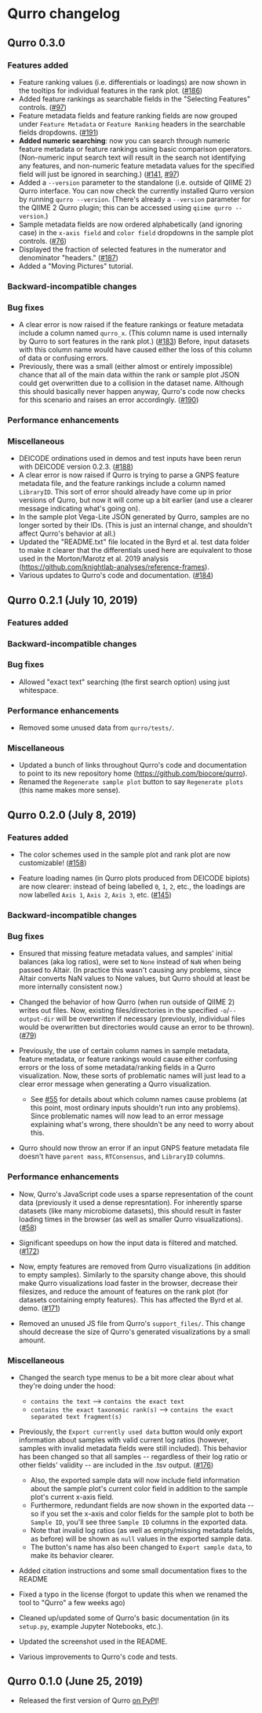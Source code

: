 # Qurro changelog

## Qurro 0.3.0
### Features added
- Feature ranking values (i.e. differentials or loadings) are now shown in the
  tooltips for individual features in the rank plot.
  ([#186](https://github.com/biocore/qurro/issues/186))
- Added feature rankings as searchable fields in the "Selecting Features"
  controls. ([#97](https://github.com/biocore/qurro/issues/97))
- Feature metadata fields and feature ranking fields are now grouped under
  `Feature Metadata` or `Feature Ranking` headers in the searchable fields
  dropdowns. ([#191](https://github.com/biocore/qurro/issues/191))
- **Added numeric searching**: now you can search through numeric feature
  metadata or feature rankings using basic comparison operators. (Non-numeric
  input search text will result in the search not identifying any features,
  and non-numeric feature metadata values for the specified field will just
  be ignored in searching.)
  ([#141](https://github.com/biocore/qurro/issues/141),
  [#97](https://github.com/biocore/qurro/issues/97))
- Added a `--version` parameter to the standalone (i.e. outside of QIIME 2)
  Qurro interface. You can now check the currently installed Qurro version by
  running `qurro --version`. (There's already a `--version` parameter for the
  QIIME 2 Qurro plugin; this can be accessed using `qiime qurro --version`.)
- Sample metadata fields are now ordered alphabetically (and ignoring case) in
  the `x-axis field` and `color field` dropdowns in the sample plot controls.
  ([#76](https://github.com/biocore/qurro/issues/76))
- Displayed the fraction of selected features in the numerator and denominator
  "headers." ([#187](https://github.com/biocore/qurro/issues/187))
- Added a "Moving Pictures" tutorial.
### Backward-incompatible changes
### Bug fixes
- A clear error is now raised if the feature rankings or feature metadata
  include a column named `qurro_x`. (This column name is used internally by
  Qurro to sort features in the rank plot.)
  ([#183](https://github.com/biocore/qurro/issues/183))
  Before, input datasets with this column name would have caused either the
  loss of this column of data or confusing errors.
- Previously, there was a small (either almost or entirely impossible) chance
  that all of the main data within the rank or sample plot JSON could get
  overwritten due to a collision in the dataset name. Although this should
  basically never happen anyway, Qurro's code now checks for this scenario and
  raises an error accordingly.
  ([#190](https://github.com/biocore/qurro/issues/190))
### Performance enhancements
### Miscellaneous
- DEICODE ordinations used in demos and test inputs have been rerun with
  DEICODE version 0.2.3.
  ([#188](https://github.com/biocore/qurro/issues/188))
- A clear error is now raised if Qurro is trying to parse a GNPS feature
  metadata file, and the feature rankings include a column named `LibraryID`.
  This sort of error should already have come up in prior versions of Qurro,
  but now it will come up a bit earlier (and use a clearer message indicating
  what's going on).
- In the sample plot Vega-Lite JSON generated by Qurro, samples are no longer
  sorted by their IDs. (This is just an internal change, and shouldn't affect
  Qurro's behavior at all.)
- Updated the "README.txt" file located in the Byrd et al. test data folder to
  make it clearer that the differentials used here are equivalent to those used
  in the Morton/Marotz et al. 2019 analysis
  (https://github.com/knightlab-analyses/reference-frames).
- Various updates to Qurro's code and documentation.
  ([#184](https://github.com/biocore/qurro/issues/184))


## Qurro 0.2.1 (July 10, 2019)
### Features added
### Backward-incompatible changes
### Bug fixes
- Allowed "exact text" searching (the first search option) using just
  whitespace.
### Performance enhancements
- Removed some unused data from `qurro/tests/`.
### Miscellaneous
- Updated a bunch of links throughout Qurro's code and documentation to point
  to its new repository home (https://github.com/biocore/qurro).
- Renamed the `Regenerate sample plot` button to say `Regenerate plots` (this
  name makes more sense).


## Qurro 0.2.0 (July 8, 2019)
### Features added
- The color schemes used in the sample plot and rank plot are now customizable!
  ([#158](https://github.com/biocore/qurro/issues/158))

- Feature loading names (in Qurro plots produced from DEICODE biplots) are now
  clearer: instead of being labelled `0`, `1`, `2`, etc., the loadings are now
  labelled `Axis 1`, `Axis 2`, `Axis 3`, etc.
  ([#145](https://github.com/biocore/qurro/issues/145))

### Backward-incompatible changes
### Bug fixes
- Ensured that missing feature metadata values, and samples' initial balances
  (aka log ratios), were set to `None` instead of `NaN` when being passed to
  Altair. (In practice this wasn't causing any problems, since Altair converts
  NaN values to None values, but Qurro should at least be more internally
  consistent now.)

- Changed the behavior of how Qurro (when run outside of QIIME 2) writes out
  files. Now, existing files/directories in the specified `-o`/`--output-dir`
  will be overwritten if necessary (previously, individual files would be
  overwritten but directories would cause an error to be thrown).
  ([#79](https://github.com/biocore/qurro/issues/79))

- Previously, the use of certain column names in sample metadata, feature
  metadata, or feature rankings would cause either confusing errors or the loss
  of some metadata/ranking fields in a Qurro visualization. Now, these sorts of
  problematic names will just lead to a clear error message when generating a
  Qurro visualization.
    - See [#55](https://github.com/biocore/qurro/issues/55) for details about
      which column names cause problems (at this point, most ordinary inputs
      shouldn't run into any problems). Since problematic names will now lead
      to an error message explaining what's wrong, there shouldn't be any need
      to worry about this.

- Qurro should now throw an error if an input GNPS feature metadata file
  doesn't have `parent mass`, `RTConsensus`, and `LibraryID` columns.

### Performance enhancements
- Now, Qurro's JavaScript code uses a sparse representation of the count data
  (previously it used a dense represntation). For inherently sparse datasets
  (like many microbiome datasets), this should result in faster loading times
  in the browser (as well as smaller Qurro visualizations).
  ([#58](https://github.com/biocore/qurro/issues/58))

- Significant speedups on how the input data is filtered and matched.
  ([#172](https://github.com/biocore/qurro/issues/172))

- Now, empty features are removed from Qurro visualizations (in addition to
  empty samples). Similarly to the sparsity change above, this should make
  Qurro visualizations load faster in the browser, decrease their filesizes,
  and reduce the amount of features on the rank plot (for datasets containing
  empty features). This has affected the Byrd et al. demo.
  ([#171](https://github.com/biocore/qurro/issues/171))

- Removed an unused JS file from Qurro's `support_files/`. This change should
  decrease the size of Qurro's generated visualizations by a small amount.

### Miscellaneous
- Changed the search type menus to be a bit more clear about what they're doing
  under the hood:
    - `contains the text` --> `contains the exact text`
    - `contains the exact taxonomic rank(s)` --> `contains the exact separated text fragment(s)`

- Previously, the `Export currently used data` button would only export
  information about samples with valid current log ratios (however, samples
  with invalid metadata fields were still included). This behavior has been
  changed so that all samples -- regardless of their log ratio or other fields'
  validity -- are included in the .tsv output.
  ([#176](https://github.com/biocore/qurro/issues/176))
    - Also, the exported sample data will now include field information about
      the sample plot's current color field in addition to the sample plot's
      current x-axis field.
    - Furthermore, redundant fields are now shown in the exported data -- so
      if you set the x-axis and color fields for the sample plot to both be
      `Sample ID`, you'll see three `Sample ID` columns in the exported data.
    - Note that invalid log ratios (as well as empty/missing metadata fields,
      as before) will be shown as `null` values in the exported sample data.
    - The button's name has also been changed to `Export sample data`, to make
      its behavior clearer.

- Added citation instructions and some small documentation fixes to the README

- Fixed a typo in the license (forgot to update this when we renamed the tool
  to "Qurro" a few weeks ago)

- Cleaned up/updated some of Qurro's basic documentation (in its `setup.py`,
  example Jupyter Notebooks, etc.).

- Updated the screenshot used in the README.

- Various improvements to Qurro's code and tests.


## Qurro 0.1.0 (June 25, 2019)
- Released the first version of Qurro [on PyPI](https://pypi.org/project/qurro/)!
